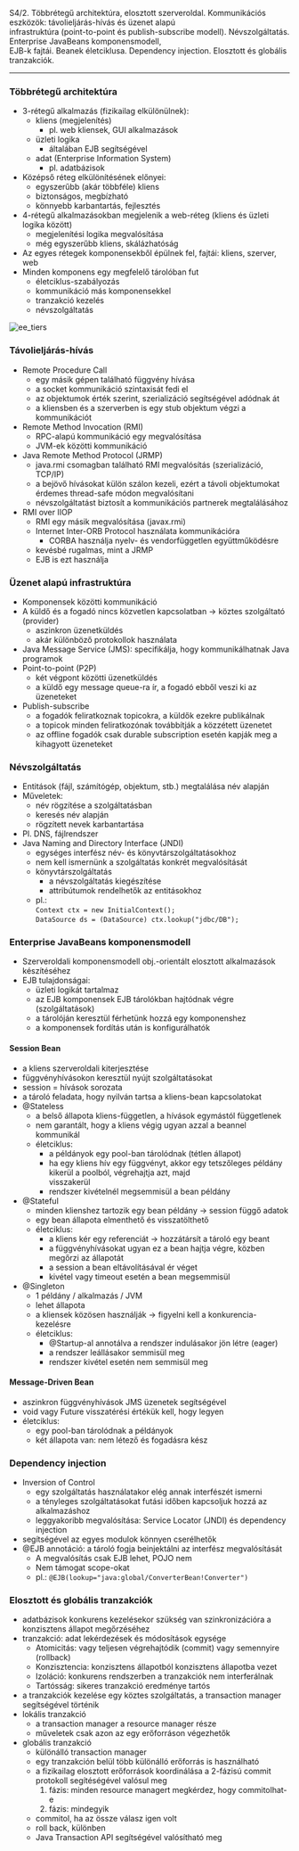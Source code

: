 S4/2. Többrétegű architektúra, elosztott szerveroldal. Kommunikációs eszközök: távolieljárás-hívás és üzenet alapú  
infrastruktúra (point-to-point és publish-subscribe modell). Névszolgáltatás. Enterprise JavaBeans komponensmodell,  
EJB-k fajtái. Beanek életciklusa. Dependency injection. Elosztott és globális tranzakciók.

---
### Többrétegű architektúra
  - 3-rétegű alkalmazás (fizikailag elkülönülnek):
    - kliens (megjelenítés)
      - pl. web kliensek, GUI alkalmazások
    - üzleti logika
      - általában EJB segítségével
    - adat (Enterprise Information System)
      - pl. adatbázisok
  - Középső réteg elkülönítésének előnyei:
    - egyszerűbb (akár többféle) kliens
    - biztonságos, megbízható
    - könnyebb karbantartás, fejlesztés
  - 4-rétegű alkalmazásokban megjelenik a web-réteg (kliens és üzleti logika között)
    - megjelenítési logika megvalósítása
    - még egyszerűbb kliens, skálázhatóság
  - Az egyes rétegek komponensekből épülnek fel, fajtái: kliens, szerver, web
  - Minden komponens egy megfelelő tárolóban fut
    - életciklus-szabályozás
    - kommunikáció más komponensekkel
    - tranzakció kezelés
    - névszolgáltatás

![ee_tiers](/img/ee_tiers.png "EE Tiers")

### Távolieljárás-hívás
  - Remote Procedure Call
    - egy másik gépen található függvény hívása
    - a socket kommunikáció szintaxisát fedi el
    - az objektumok érték szerint, szerializáció segítségével adódnak át
    - a kliensben és a szerverben is egy stub objektum végzi a kommunikációt
  - Remote Method Invocation (RMI)
    - RPC-alapú kommunikáció egy megvalósítása
    - JVM-ek közötti kommunikáció
  - Java Remote Method Protocol (JRMP)
    - java.rmi csomagban található RMI megvalósítás (szerializáció, TCP/IP)
    - a bejövő hívásokat külön szálon kezeli, ezért a távoli objektumokat érdemes thread-safe módon megvalósítani
    - névszolgáltatást biztosít a kommunikációs partnerek megtalálásához
  - RMI over IIOP
    - RMI egy másik megvalósítása (javax.rmi)
    - Internet Inter-ORB Protocol használata kommunikációra
      - CORBA használja nyelv- és vendorfüggetlen együttműködésre
    - kevésbé rugalmas, mint a JRMP
    - EJB is ezt használja

### Üzenet alapú infrastruktúra
  - Komponensek közötti kommunikáció
  - A küldő és a fogadó nincs közvetlen kapcsolatban → köztes szolgáltató (provider)
    - aszinkron üzenetküldés
    - akár különböző protokollok használata
  - Java Message Service (JMS): specifikálja, hogy kommunikálhatnak Java programok
  - Point-to-point (P2P)
    - két végpont közötti üzenetküldés
    - a küldő egy message queue-ra ír, a fogadó ebből veszi ki az üzeneteket
  - Publish-subscribe
    - a fogadók feliratkoznak topicokra, a küldők ezekre publikálnak
    - a topicok minden feliratkozónak továbbítják a közzétett üzenetet
    - az offline fogadók csak durable subscription esetén kapják meg a kihagyott üzeneteket

### Névszolgáltatás
  - Entitások (fájl, számítógép, objektum, stb.) megtalálása név alapján
  - Műveletek:
    - név rögzítése a szolgáltatásban
    - keresés név alapján
    - rögzített nevek karbantartása
  - Pl. DNS, fájlrendszer
  - Java Naming and Directory Interface (JNDI)
    - egységes interfész név- és könyvtárszolgáltatásokhoz
    - nem kell ismernünk a szolgáltatás konkrét megvalósítását
    - könyvtárszolgáltatás
      - a névszolgáltatás kiegészítése
      - attribútumok rendelhetők az entitásokhoz
    - pl.:  
	  `Context ctx = new InitialContext();`  
    `DataSource ds = (DataSource) ctx.lookup("jdbc/DB");`

### Enterprise JavaBeans komponensmodell
  - Szerveroldali komponensmodell obj.-orientált elosztott alkalmazások készítéséhez
  - EJB tulajdonságai:
    - üzleti logikát tartalmaz
    - az EJB komponensek EJB tárolókban hajtódnak végre (szolgáltatások)
    - a tárolóján keresztül férhetünk hozzá egy komponenshez
    - a komponensek fordítás után is konfigurálhatók

#### Session Bean
  - a kliens szerveroldali kiterjesztése
  - függvényhívásokon keresztül nyújt szolgáltatásokat
  - session = hívások sorozata
  - a tároló feladata, hogy nyilván tartsa a kliens-bean kapcsolatokat
  - @Stateless
    - a belső állapota kliens-független, a hívások egymástól függetlenek
    - nem garantált, hogy a kliens végig ugyan azzal a beannel kommunikál
    - életciklus:
      - a példányok egy pool-ban tárolódnak (tétlen állapot)
      - ha egy kliens hív egy függvényt, akkor egy tetszőleges példány kikerül a poolból, végrehajtja azt, majd  
	  visszakerül
      - rendszer kivételnél megsemmisül a bean példány
  - @Stateful
    - minden klienshez tartozik egy bean példány → session függő adatok
    - egy bean állapota elmenthető és visszatölthető
    - életciklus:
      - a kliens kér egy referenciát → hozzátársít a tároló egy beant
      - a függvényhívásokat ugyan ez a bean hajtja végre, közben megőrzi az állapotát
      - a session a bean eltávolításával ér véget
      - kivétel vagy timeout esetén a bean megsemmisül
  - @Singleton
    - 1 példány / alkalmazás / JVM
    - lehet állapota
    - a kliensek közösen használják → figyelni kell a konkurencia-kezelésre
    - életciklus:
      - @Startup-al annotálva a rendszer indulásakor jön létre (eager)
      - a rendszer leállásakor semmisül meg
      - rendszer kivétel esetén nem semmisül meg

#### Message-Driven Bean
  - aszinkron függvényhívások JMS üzenetek segítségével
  - void vagy Future visszatérési értékük kell, hogy legyen
  - életciklus:
    - egy pool-ban tárolódnak a példányok
    - két állapota van: nem létező és fogadásra kész

### Dependency injection
  - Inversion of Control
    - egy szolgáltatás használatakor elég annak interfészét ismerni
    - a tényleges szolgáltatásokat futási időben kapcsoljuk hozzá az alkalmazáshoz
    - leggyakoribb megvalósítása: Service Locator (JNDI) és dependency injection
  - segítségével az egyes modulok könnyen cserélhetők
  - @EJB annotáció: a tároló fogja beinjektálni az interfész megvalósítását
    - A megvalósítás csak EJB lehet, POJO nem
    - Nem támogat scope-okat
    - pl.: `@EJB(lookup="java:global/ConverterBean!Converter")`

### Elosztott és globális tranzakciók
  - adatbázisok konkurens kezelésekor szükség van szinkronizációra a konzisztens állapot megőrzéséhez
  - tranzakció: adat lekérdezések és módosítások egysége
    - Atomicitás: vagy teljesen végrehajtódik (commit) vagy semennyire (rollback)
    - Konzisztencia: konzisztens állapotból konzisztens állapotba vezet
    - Izoláció: konkurens rendszerben a tranzakciók nem interferálnak
    - Tartósság: sikeres tranzakció eredménye tartós
  - a tranzakciók kezelése egy köztes szolgáltatás, a transaction manager segítségével történik
  - lokális tranzakció
    - a transaction manager a resource manager része
    - műveletek csak azon az egy erőforráson végezhetők
  - globális tranzakció
    - különálló transaction manager
    - egy tranzakción belül több különálló erőforrás is használható
    - a fizikailag elosztott erőforrások koordinálása a 2-fázisú commit protokoll segítéségével valósul meg
      1. fázis: minden resource managert megkérdez, hogy commitolhat-e
      2. fázis: mindegyik
    - commitol, ha az össze válasz igen volt
    - roll back, különben
    - Java Transaction API segítségével valósítható meg
